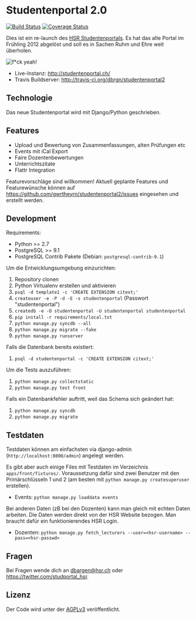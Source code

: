 Studentenportal 2.0
===================

[![Build Status](https://secure.travis-ci.org/dbrgn/studentenportal2.png?branch=master)](http://travis-ci.org/dbrgn/studentenportal2)
[![Coverage Status](https://coveralls.io/repos/dbrgn/studentenportal2/badge.png?branch=master)](https://coveralls.io/r/dbrgn/studentenportal2)

Dies ist ein re-launch des [HSR Studentenportals](http://studentenportal.ch).
Es hat das alte Portal im Frühling 2012 abgelöst und soll es in Sachen Ruhm und
Ehre weit überholen.

![f\*ck yeah!](http://s3.amazonaws.com/kym-assets/entries/icons/original/000/001/987/fyeah.jpg)

 * Live-Instanz: http://studentenportal.ch/
 * Travis Buildserver: http://travis-ci.org/dbrgn/studentenportal2


Technologie
-----------

Das neue Studentenportal wird mit Django/Python geschrieben.


Features
--------

 - Upload und Bewertung von Zusammenfassungen, alten Prüfungen etc
 - Events mit iCal Export
 - Faire Dozentenbewertungen
 - Unterrichtszitate
 - Flattr Integration

Featurevorschläge sind willkommen! Aktuell geplante Features und Featurewünsche
können auf https://github.com/gwrtheyrn/studentenportal2/issues eingesehen und
erstellt werden.


Development
-----------

Requirements:

 - Python >= 2.7
 - PostgreSQL >= 9.1
 - PostgreSQL Contrib Pakete (Debian: `postgresql-contrib-9.1`)


Um die Entwicklungsumgebung einzurichten:

 1. Repository clonen
 2. Python Virtualenv erstellen und aktivieren
 3. `psql -d template1 -c 'CREATE EXTENSION citext;'`
 4. `createuser -e -P -d -E -s studentenportal` (Passwort "studentenportal")
 5. `createdb -e -O studentenportal -U studentenportal studentenportal`
 6. `pip install -r requirements/local.txt`
 7. `python manage.py syncdb --all`
 8. `python manage.py migrate --fake`
 9. `python manage.py runserver`


Falls die Datenbank bereits existiert:

 1. `psql -d studentenportal -c 'CREATE EXTENSION citext;'`


Um die Tests auszuführen:

 1. `python manage.py collectstatic`
 2. `python manage.py test front`


Falls ein Datenbankfehler auftritt, weil das Schema sich geändert hat:

 1. `python manage.py syncdb`
 2. `python manage.py migrate`


Testdaten
---------

Testdaten können am einfachsten via django-admin
(`http://localhost:8000/admin`) angelegt werden.

Es gibt aber auch einige Files mit Testdaten im Verzeichnis
`apps/front/fixtures/`. Voraussetzung dafür sind zwei Benutzer mit den
Primärschlüsseln 1 und 2 (am besten mit `python manage.py createsuperuser`
erstellen).

 * Events: `python manage.py loaddata events`

Bei anderen Daten (zB bei den Dozenten) kann man gleich mit echten Daten
arbeiten. Die Daten werden direkt von der HSR Website bezogen. Man braucht
dafür ein funktionierendes HSR Login.

 * Dozenten: `python manage.py fetch_lecturers --user=<hsr-username> --pass=<hsr-passwd>`


Fragen
------

Bei Fragen wende dich an dbargen@hsr.ch oder https://twitter.com/studportal_hsr.


Lizenz
------

Der Code wird unter der [AGPLv3](http://www.gnu.org/licenses/agpl-3.0.html)
veröffentlicht.
